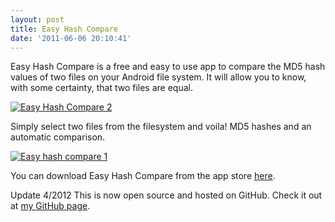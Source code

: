 ```yaml
---
layout: post
title: Easy Hash Compare
date: '2011-06-06 20:10:41'
---
```



Easy Hash Compare is a free and easy to use app to compare the MD5 hash values of two files on your Android file system. It will allow you to know, with some certainty, that two files are equal.

[![](http://66.147.244.180/~hunterda/content/images/2011/06/device22-180x300.png "Easy Hash Compare 2")](http://66.147.244.180/~hunterda/content/images/2011/06/device22.png)

Simply select two files from the filesystem and voila! MD5 hashes and an automatic comparison.

[![](http://66.147.244.180/~hunterda/content/images/2011/06/device12-180x300.png "Easy hash compare 1")](http://66.147.244.180/~hunterda/content/images/2011/06/device12.png)

You can download Easy Hash Compare from the app store [here](https://market.android.com/details?id=com.hunterdavis.easyhashcompare).

Update 4/2012 This is now open source and hosted on GitHub. Check it out at [my GitHub page](https://github.com/huntergdavis).


